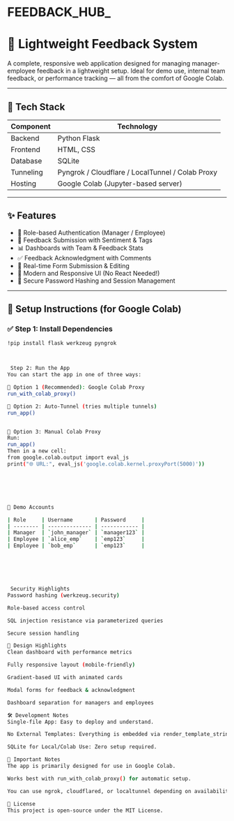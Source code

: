 # FEEDBACK_HUB_

# 🌟 Lightweight Feedback System

A complete, responsive web application designed for managing manager-employee feedback in a lightweight setup. Ideal for demo use, internal team feedback, or performance tracking — all from the comfort of Google Colab.

---

## 🔧 Tech Stack

| Component      | Technology         |
|----------------|--------------------|
| Backend        | Python Flask       |
| Frontend       | HTML, CSS          |
| Database       | SQLite             |
| Tunneling      | Pyngrok / Cloudflare / LocalTunnel / Colab Proxy |
| Hosting        | Google Colab (Jupyter-based server) |

---

## ✨ Features

- 👤 Role-based Authentication (Manager / Employee)
- 📝 Feedback Submission with Sentiment & Tags
- 📊 Dashboards with Team & Feedback Stats
- ✅ Feedback Acknowledgment with Comments
- 🔄 Real-time Form Submission & Editing
- 🎨 Modern and Responsive UI (No React Needed!)
- 🔐 Secure Password Hashing and Session Management

---

## 🚀 Setup Instructions (for Google Colab)

### ✅ Step 1: Install Dependencies

```bash
!pip install flask werkzeug pyngrok



 Step 2: Run the App
You can start the app in one of three ways:

🔹 Option 1 (Recommended): Google Colab Proxy
run_with_colab_proxy()

🔹 Option 2: Auto-Tunnel (tries multiple tunnels)
run_app()


🔹 Option 3: Manual Colab Proxy
Run:
run_app()
Then in a new cell:
from google.colab.output import eval_js
print("🌐 URL:", eval_js('google.colab.kernel.proxyPort(5000)'))






🧪 Demo Accounts

| Role     | Username       | Password     |
| -------- | -------------- | ------------ |
| Manager  | `john_manager` | `manager123` |
| Employee | `alice_emp`    | `emp123`     |
| Employee | `bob_emp`      | `emp123`     |






 Security Highlights
Password hashing (werkzeug.security)

Role-based access control

SQL injection resistance via parameterized queries

Secure session handling

📱 Design Highlights
Clean dashboard with performance metrics

Fully responsive layout (mobile-friendly)

Gradient-based UI with animated cards

Modal forms for feedback & acknowledgment

Dashboard separation for managers and employees

🛠️ Development Notes
Single-file App: Easy to deploy and understand.

No External Templates: Everything is embedded via render_template_string.

SQLite for Local/Colab Use: Zero setup required.

📌 Important Notes
The app is primarily designed for use in Google Colab.

Works best with run_with_colab_proxy() for automatic setup.

You can use ngrok, cloudflared, or localtunnel depending on availability.

📜 License
This project is open-source under the MIT License.


